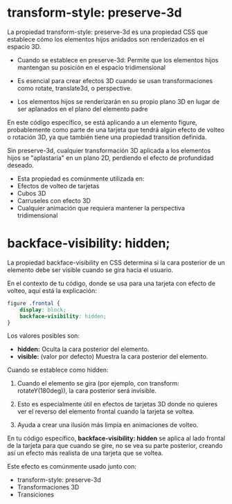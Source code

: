 
# transform-style: preserve-3d
La propiedad transform-style: preserve-3d es una propiedad CSS que establece cómo los elementos hijos anidados son renderizados en el espacio 3D.

- Cuando se establece en preserve-3d:
Permite que los elementos hijos mantengan su posición en el espacio tridimensional

- Es esencial para crear efectos 3D cuando se usan transformaciones como rotate, translate3d, o perspective.

- Los elementos hijos se renderizarán en su propio plano 3D en lugar de ser aplanados en el plano del elemento padre

En este código específico, se está aplicando a un elemento figure, probablemente como parte de una tarjeta que tendrá algún efecto de volteo o rotación 3D, ya que también tiene una propiedad transition definida.

Sin preserve-3d, cualquier transformación 3D aplicada a los elementos hijos se "aplastaría" en un plano 2D, perdiendo el efecto de profundidad deseado.

- Esta propiedad es comúnmente utilizada en:
- Efectos de volteo de tarjetas
- Cubos 3D
- Carruseles con efecto 3D
- Cualquier animación que requiera mantener la perspectiva tridimensional

# backface-visibility: hidden;
La propiedad backface-visibility en CSS determina si la cara posterior de un elemento debe ser visible cuando se gira hacia el usuario.

En el contexto de tu código, donde se usa para una tarjeta con efecto de volteo, aquí está la explicación:

```css
figure .frontal {
    display: block;
    backface-visibility: hidden;
}
```
Los valores posibles son:
- __hidden:__ Oculta la cara posterior del elemento.
- __visible:__ (valor por defecto) Muestra la cara posterior del elemento.

Cuando se establece como hidden:

1. Cuando el elemento se gira (por ejemplo, con transform: rotateY(180deg)), la cara posterior será invisible.

2. Esto es especialmente útil en efectos de tarjetas 3D donde no quieres ver el reverso del elemento frontal cuando la tarjeta se voltea.

3. Ayuda a crear una ilusión más limpia en animaciones de volteo.

En tu código específico, **backface-visibility: hidden** se aplica al lado frontal de la tarjeta para que cuando se gire, no se vea su parte posterior, creando así un efecto más realista de una tarjeta que se voltea.

Este efecto es comúnmente usado junto con:

- transform-style: preserve-3d
- Transformaciones 3D
- Transiciones